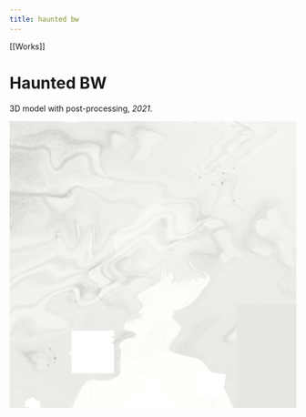 ```yaml
---
title: haunted bw
---
```


[[Works]]

# Haunted BW
3D model with post-processing, *2021*.

![Haunted BW](assets/Haunted-bw-6.jpg)
